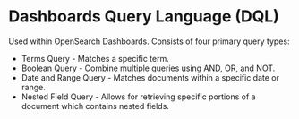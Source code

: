 # Dashboards Query Language (DQL)

Used within OpenSearch Dashboards. Consists of four primary query types:
- Terms Query - Matches a specific term.
- Boolean Query - Combine multiple queries using AND, OR, and NOT.
- Date and Range Query - Matches documents within a specific date or range.
- Nested Field Query - Allows for retrieving specific portions of a document which contains nested fields.